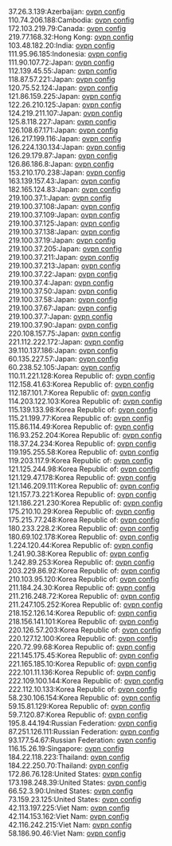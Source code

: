 37.26.3.139:Azerbaijan: [ovpn config](vpn/37_26_3_139.ovpn)  
110.74.206.188:Cambodia: [ovpn config](vpn/110_74_206_188.ovpn)  
172.103.219.79:Canada: [ovpn config](vpn/172_103_219_79.ovpn)  
219.77.168.32:Hong Kong: [ovpn config](vpn/219_77_168_32.ovpn)  
103.48.182.20:India: [ovpn config](vpn/103_48_182_20.ovpn)  
111.95.96.185:Indonesia: [ovpn config](vpn/111_95_96_185.ovpn)  
111.90.107.72:Japan: [ovpn config](vpn/111_90_107_72.ovpn)  
112.139.45.55:Japan: [ovpn config](vpn/112_139_45_55.ovpn)  
118.87.57.221:Japan: [ovpn config](vpn/118_87_57_221.ovpn)  
120.75.52.124:Japan: [ovpn config](vpn/120_75_52_124.ovpn)  
121.86.159.225:Japan: [ovpn config](vpn/121_86_159_225.ovpn)  
122.26.210.125:Japan: [ovpn config](vpn/122_26_210_125.ovpn)  
124.219.211.107:Japan: [ovpn config](vpn/124_219_211_107.ovpn)  
125.8.118.227:Japan: [ovpn config](vpn/125_8_118_227.ovpn)  
126.108.67.171:Japan: [ovpn config](vpn/126_108_67_171.ovpn)  
126.217.199.116:Japan: [ovpn config](vpn/126_217_199_116.ovpn)  
126.224.130.134:Japan: [ovpn config](vpn/126_224_130_134.ovpn)  
126.29.179.87:Japan: [ovpn config](vpn/126_29_179_87.ovpn)  
126.86.186.8:Japan: [ovpn config](vpn/126_86_186_8.ovpn)  
153.210.170.238:Japan: [ovpn config](vpn/153_210_170_238.ovpn)  
163.139.157.43:Japan: [ovpn config](vpn/163_139_157_43.ovpn)  
182.165.124.83:Japan: [ovpn config](vpn/182_165_124_83.ovpn)  
219.100.37.1:Japan: [ovpn config](vpn/219_100_37_1.ovpn)  
219.100.37.108:Japan: [ovpn config](vpn/219_100_37_108.ovpn)  
219.100.37.109:Japan: [ovpn config](vpn/219_100_37_109.ovpn)  
219.100.37.125:Japan: [ovpn config](vpn/219_100_37_125.ovpn)  
219.100.37.138:Japan: [ovpn config](vpn/219_100_37_138.ovpn)  
219.100.37.19:Japan: [ovpn config](vpn/219_100_37_19.ovpn)  
219.100.37.205:Japan: [ovpn config](vpn/219_100_37_205.ovpn)  
219.100.37.211:Japan: [ovpn config](vpn/219_100_37_211.ovpn)  
219.100.37.213:Japan: [ovpn config](vpn/219_100_37_213.ovpn)  
219.100.37.22:Japan: [ovpn config](vpn/219_100_37_22.ovpn)  
219.100.37.4:Japan: [ovpn config](vpn/219_100_37_4.ovpn)  
219.100.37.50:Japan: [ovpn config](vpn/219_100_37_50.ovpn)  
219.100.37.58:Japan: [ovpn config](vpn/219_100_37_58.ovpn)  
219.100.37.67:Japan: [ovpn config](vpn/219_100_37_67.ovpn)  
219.100.37.7:Japan: [ovpn config](vpn/219_100_37_7.ovpn)  
219.100.37.90:Japan: [ovpn config](vpn/219_100_37_90.ovpn)  
220.108.157.75:Japan: [ovpn config](vpn/220_108_157_75.ovpn)  
221.112.222.172:Japan: [ovpn config](vpn/221_112_222_172.ovpn)  
39.110.137.186:Japan: [ovpn config](vpn/39_110_137_186.ovpn)  
60.135.227.57:Japan: [ovpn config](vpn/60_135_227_57.ovpn)  
60.238.52.105:Japan: [ovpn config](vpn/60_238_52_105.ovpn)  
110.11.221.128:Korea Republic of: [ovpn config](vpn/110_11_221_128.ovpn)  
112.158.41.63:Korea Republic of: [ovpn config](vpn/112_158_41_63.ovpn)  
112.187.101.7:Korea Republic of: [ovpn config](vpn/112_187_101_7.ovpn)  
114.203.122.103:Korea Republic of: [ovpn config](vpn/114_203_122_103.ovpn)  
115.139.133.98:Korea Republic of: [ovpn config](vpn/115_139_133_98.ovpn)  
115.21.199.77:Korea Republic of: [ovpn config](vpn/115_21_199_77.ovpn)  
115.86.114.49:Korea Republic of: [ovpn config](vpn/115_86_114_49.ovpn)  
116.93.252.204:Korea Republic of: [ovpn config](vpn/116_93_252_204.ovpn)  
118.37.24.234:Korea Republic of: [ovpn config](vpn/118_37_24_234.ovpn)  
119.195.255.58:Korea Republic of: [ovpn config](vpn/119_195_255_58.ovpn)  
119.203.117.9:Korea Republic of: [ovpn config](vpn/119_203_117_9.ovpn)  
121.125.244.98:Korea Republic of: [ovpn config](vpn/121_125_244_98.ovpn)  
121.129.47.178:Korea Republic of: [ovpn config](vpn/121_129_47_178.ovpn)  
121.146.209.111:Korea Republic of: [ovpn config](vpn/121_146_209_111.ovpn)  
121.157.73.221:Korea Republic of: [ovpn config](vpn/121_157_73_221.ovpn)  
121.186.221.230:Korea Republic of: [ovpn config](vpn/121_186_221_230.ovpn)  
175.210.10.29:Korea Republic of: [ovpn config](vpn/175_210_10_29.ovpn)  
175.215.77.248:Korea Republic of: [ovpn config](vpn/175_215_77_248.ovpn)  
180.233.228.2:Korea Republic of: [ovpn config](vpn/180_233_228_2.ovpn)  
180.69.102.178:Korea Republic of: [ovpn config](vpn/180_69_102_178.ovpn)  
1.224.120.44:Korea Republic of: [ovpn config](vpn/1_224_120_44.ovpn)  
1.241.90.38:Korea Republic of: [ovpn config](vpn/1_241_90_38.ovpn)  
1.242.89.253:Korea Republic of: [ovpn config](vpn/1_242_89_253.ovpn)  
203.229.86.92:Korea Republic of: [ovpn config](vpn/203_229_86_92.ovpn)  
210.103.95.120:Korea Republic of: [ovpn config](vpn/210_103_95_120.ovpn)  
211.184.24.30:Korea Republic of: [ovpn config](vpn/211_184_24_30.ovpn)  
211.216.248.72:Korea Republic of: [ovpn config](vpn/211_216_248_72.ovpn)  
211.247.105.252:Korea Republic of: [ovpn config](vpn/211_247_105_252.ovpn)  
218.152.126.14:Korea Republic of: [ovpn config](vpn/218_152_126_14.ovpn)  
218.156.141.101:Korea Republic of: [ovpn config](vpn/218_156_141_101.ovpn)  
220.126.57.203:Korea Republic of: [ovpn config](vpn/220_126_57_203.ovpn)  
220.127.12.100:Korea Republic of: [ovpn config](vpn/220_127_12_100.ovpn)  
220.72.99.68:Korea Republic of: [ovpn config](vpn/220_72_99_68.ovpn)  
221.145.175.45:Korea Republic of: [ovpn config](vpn/221_145_175_45.ovpn)  
221.165.185.10:Korea Republic of: [ovpn config](vpn/221_165_185_10.ovpn)  
222.101.11.136:Korea Republic of: [ovpn config](vpn/222_101_11_136.ovpn)  
222.109.100.144:Korea Republic of: [ovpn config](vpn/222_109_100_144.ovpn)  
222.112.10.133:Korea Republic of: [ovpn config](vpn/222_112_10_133.ovpn)  
58.230.106.154:Korea Republic of: [ovpn config](vpn/58_230_106_154.ovpn)  
59.15.81.129:Korea Republic of: [ovpn config](vpn/59_15_81_129.ovpn)  
59.7.120.87:Korea Republic of: [ovpn config](vpn/59_7_120_87.ovpn)  
195.8.44.194:Russian Federation: [ovpn config](vpn/195_8_44_194.ovpn)  
87.251.126.111:Russian Federation: [ovpn config](vpn/87_251_126_111.ovpn)  
93.177.54.67:Russian Federation: [ovpn config](vpn/93_177_54_67.ovpn)  
116.15.26.19:Singapore: [ovpn config](vpn/116_15_26_19.ovpn)  
184.22.118.223:Thailand: [ovpn config](vpn/184_22_118_223.ovpn)  
184.22.250.70:Thailand: [ovpn config](vpn/184_22_250_70.ovpn)  
172.86.76.128:United States: [ovpn config](vpn/172_86_76_128.ovpn)  
173.198.248.39:United States: [ovpn config](vpn/173_198_248_39.ovpn)  
66.52.3.90:United States: [ovpn config](vpn/66_52_3_90.ovpn)  
73.159.23.125:United States: [ovpn config](vpn/73_159_23_125.ovpn)  
42.113.197.225:Viet Nam: [ovpn config](vpn/42_113_197_225.ovpn)  
42.114.153.162:Viet Nam: [ovpn config](vpn/42_114_153_162.ovpn)  
42.116.242.215:Viet Nam: [ovpn config](vpn/42_116_242_215.ovpn)  
58.186.90.46:Viet Nam: [ovpn config](vpn/58_186_90_46.ovpn)  
